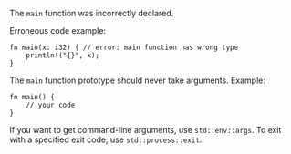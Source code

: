 The `main` function was incorrectly declared.

Erroneous code example:

```compile_fail,E0580
fn main(x: i32) { // error: main function has wrong type
    println!("{}", x);
}
```

The `main` function prototype should never take arguments.
Example:

```
fn main() {
    // your code
}
```

If you want to get command-line arguments, use `std::env::args`. To exit with a
specified exit code, use `std::process::exit`.
